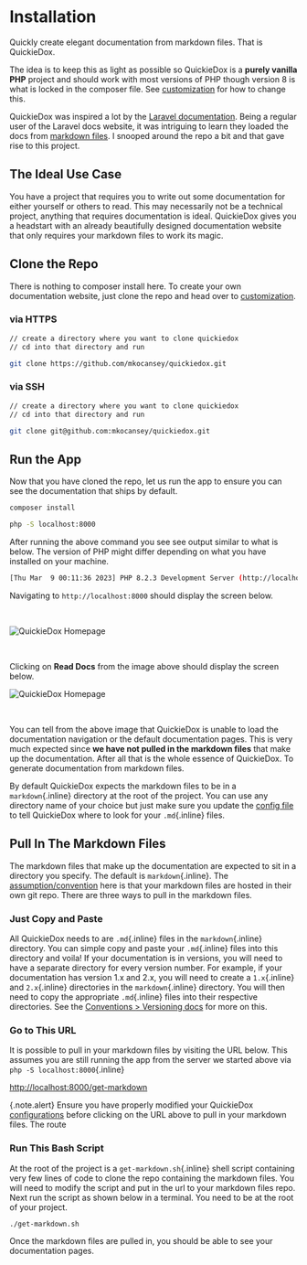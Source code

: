 # Installation

Quickly create elegant documentation from markdown files. That is QuickieDox. 

The idea is to keep this as light as possible so QuickieDox is a **purely vanilla PHP** project and should work with most versions of PHP though version 8 is what is locked in the composer file. See [customization]({version}/php-version) for how to change this. 

QuickieDox was inspired a lot by the [Laravel documentation](https://laravel.com/docs). Being a regular user of the Laravel docs website, it was intriguing to learn they loaded the docs from [markdown files](https://github.com/laravel/docs). I snooped around the repo a bit and that gave rise to this project.

## The Ideal Use Case

You have a project that requires you to write out some documentation for either yourself or others to read. This may necessarily not be a technical project, anything that requires documentation is ideal. QuickieDox gives you a headstart with an already beautifully designed documentation website that only requires your markdown files to work its magic.

## Clone the Repo

There is nothing to composer install here. To create your own documentation website, just clone the repo and head over to [customization]({version}/homepage). 

### via HTTPS
```bash
// create a directory where you want to clone quickiedox
// cd into that directory and run 

git clone https://github.com/mkocansey/quickiedox.git
```

### via SSH
```bash
// create a directory where you want to clone quickiedox
// cd into that directory and run 

git clone git@github.com:mkocansey/quickiedox.git
```

## Run the App

Now that you have cloned the repo, let us run the app to ensure you can see the documentation that 
ships by default.

```bash
composer install
```

```bash
php -S localhost:8000
```

After running the above command you see see output similar to what is below. The version of PHP might differ depending on what you have installed on your machine.

```bash
[Thu Mar  9 00:11:36 2023] PHP 8.2.3 Development Server (http://localhost:8000) started
```

Navigating to `http://localhost:8000` should display the screen below.

&nbsp;


![QuickieDox Homepage](/assets/images/homepage.jpg)

&nbsp;

Clicking on **Read Docs** from the image above should display the screen below.

![QuickieDox Homepage](/assets/images/installation.jpg)

&nbsp;


You can tell from the above image that QuickieDox is unable to load the documentation navigation or the default documentation pages. This is very much expected since **we have not pulled in the markdown files** that make up the documentation. After all that is the whole essence of QuickieDox. To generate documentation from markdown files. 

By default QuickieDox expects the markdown files to be in a `markdown`{.inline} directory at the root of the project. You can use any directory name of your choice but just make sure you update the [config file]({version}/configuration) to tell QuickieDox where to look for your `.md`{.inline} files.

## Pull In The Markdown Files

The markdown files that make up the documentation are expected to sit in a directory you specify. The default is `markdown`{.inline}. The [assumption/convention]({version}/conventions) here is that your markdown files are hosted in their own git repo. There are three ways to pull in the markdown files.

### Just Copy and Paste

All QuickieDox needs to are `.md`{.inline} files in the `markdown`{.inline} directory. You can simple copy and paste your `.md`{.inline} files into this directory and voila! If your documentation is in versions, you will need to have a separate directory for every version number. For example, if your documentation has version 1.x and 2.x, you will need to create a `1.x`{.inline} and `2.x`{.inline} directories in the `markdown`{.inline} directory. You will then need to copy the appropriate `.md`{.inline} files into their respective directories. 
See the [Conventions > Versioning docs]({version}/convention-versions) for more on this.

### Go to This URL

It is possible to pull in your markdown files by visiting the URL below. This assumes you are still running the app from the server we started above via `php -S localhost:8000`{.inline}


[http://localhost:8000/get-markdown](http://localhost:8000/get-markdown)

{.note.alert}
Ensure you have properly modified your QuickieDox [configurations]({version}/configuration) before clicking on the URL above to pull in your markdown files. The route 


### Run This Bash Script

At the root of the project is a `get-markdown.sh`{.inline} shell script containing very few lines of code to clone the repo containing the markdown files. You will need to modify the script and put in the url to your markdown files repo. Next run the script as shown below in a terminal. You need to be at the root of your project.

```bash
./get-markdown.sh
```

Once the markdown files are pulled in, you should be able to see your documentation pages.

&nbsp;
